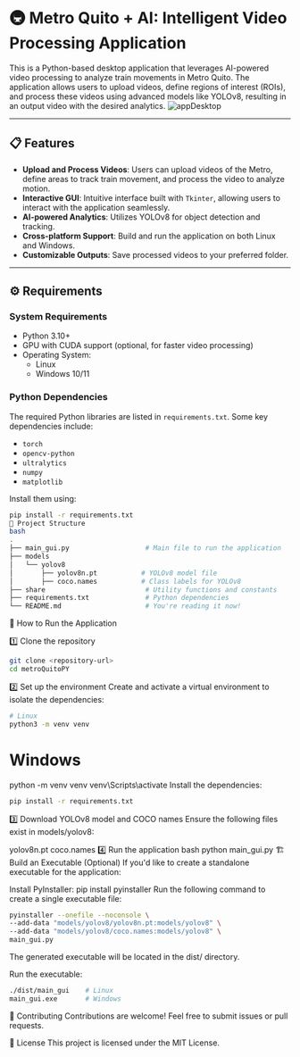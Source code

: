 
# 🚇 Metro Quito + AI: Intelligent Video Processing Application

This is a Python-based desktop application that leverages AI-powered video processing to analyze train movements in Metro Quito. The application allows users to upload videos, define regions of interest (ROIs), and process these videos using advanced models like YOLOv8, resulting in an output video with the desired analytics.
![appDesktop](https://github.com/user-attachments/assets/dcc70776-bd44-4971-81e0-fdb50f122127)

---

## 📋 Features

- **Upload and Process Videos**: Users can upload videos of the Metro, define areas to track train movement, and process the video to analyze motion.
- **Interactive GUI**: Intuitive interface built with `Tkinter`, allowing users to interact with the application seamlessly.
- **AI-powered Analytics**: Utilizes YOLOv8 for object detection and tracking.
- **Cross-platform Support**: Build and run the application on both Linux and Windows.
- **Customizable Outputs**: Save processed videos to your preferred folder.

---

## ⚙️ Requirements

### System Requirements
- Python 3.10+
- GPU with CUDA support (optional, for faster video processing)
- Operating System:
  - Linux
  - Windows 10/11

### Python Dependencies
The required Python libraries are listed in `requirements.txt`. Some key dependencies include:
- `torch`
- `opencv-python`
- `ultralytics`
- `numpy`
- `matplotlib`

Install them using:

```bash
pip install -r requirements.txt
📂 Project Structure
bash
.
├── main_gui.py                   # Main file to run the application
├── models
│   └── yolov8
│       ├── yolov8n.pt           # YOLOv8 model file
│       ├── coco.names           # Class labels for YOLOv8
├── share                         # Utility functions and constants
├── requirements.txt              # Python dependencies
└── README.md                     # You're reading it now!
```

🚀 How to Run the Application

1️⃣ Clone the repository
```bash
git clone <repository-url>
cd metroQuitoPY
```
2️⃣ Set up the environment
Create and activate a virtual environment to isolate the dependencies:
```bash
# Linux
python3 -m venv venv
```

# Windows
python -m venv venv
venv\Scripts\activate
Install the dependencies:

```bash
pip install -r requirements.txt
```
3️⃣ Download YOLOv8 model and COCO names
Ensure the following files exist in models/yolov8:

yolov8n.pt
coco.names
4️⃣ Run the application
bash
python main_gui.py
🏗️ Build an Executable (Optional)
If you'd like to create a standalone executable for the application:

Install PyInstaller:
pip install pyinstaller
Run the following command to create a single executable file:
```bash
pyinstaller --onefile --noconsole \
--add-data "models/yolov8/yolov8n.pt:models/yolov8" \
--add-data "models/yolov8/coco.names:models/yolov8" \
main_gui.py
```
The generated executable will be located in the dist/ directory.

Run the executable:
```bash
./dist/main_gui    # Linux
main_gui.exe       # Windows
```

🤝 Contributing
Contributions are welcome! Feel free to submit issues or pull requests.

📄 License
This project is licensed under the MIT License.
